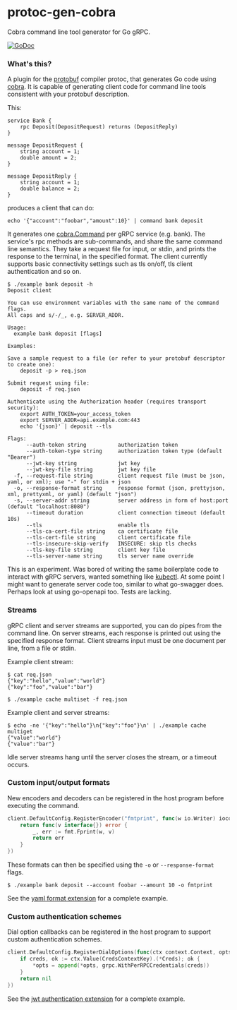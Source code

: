 # protoc-gen-cobra

Cobra command line tool generator for Go gRPC.

[![GoDoc](https://godoc.org/github.com/NathanBaulch/protoc-gen-cobra?status.svg)](https://godoc.org/github.com/NathanBaulch/protoc-gen-cobra)

### What's this?

A plugin for the [protobuf](https://github.com/google/protobuf) compiler protoc, that generates Go code using [cobra](https://github.com/spf13/cobra). It is capable of generating client code for command line tools consistent with your protobuf description.

This:

```
service Bank {
	rpc Deposit(DepositRequest) returns (DepositReply)
}

message DepositRequest {
	string account = 1;
	double amount = 2;
}

message DepositReply {
	string account = 1;
	double balance = 2;
}
```

produces a client that can do:

```
echo '{"account":"foobar","amount":10}' | command bank deposit
```

It generates one [cobra.Command](https://godoc.org/github.com/spf13/cobra#Command) per gRPC service (e.g. bank). The service's rpc methods are sub-commands, and share the same command line semantics. They take a request file for input, or stdin, and prints the response to the terminal, in the specified format. The client currently supports basic connectivity settings such as tls on/off, tls client authentication and so on.

```
$ ./example bank deposit -h
Deposit client

You can use environment variables with the same name of the command flags.
All caps and s/-/_, e.g. SERVER_ADDR.

Usage:
  example bank deposit [flags]

Examples:

Save a sample request to a file (or refer to your protobuf descriptor to create one):
	deposit -p > req.json

Submit request using file:
	deposit -f req.json

Authenticate using the Authorization header (requires transport security):
	export AUTH_TOKEN=your_access_token
	export SERVER_ADDR=api.example.com:443
	echo '{json}' | deposit --tls

Flags:
      --auth-token string          authorization token
      --auth-token-type string     authorization token type (default "Bearer")
      --jwt-key string             jwt key
      --jwt-key-file string        jwt key file
  -f, --request-file string        client request file (must be json, yaml, or xml); use "-" for stdin + json
  -o, --response-format string     response format (json, prettyjson, xml, prettyxml, or yaml) (default "json")
  -s, --server-addr string         server address in form of host:port (default "localhost:8080")
      --timeout duration           client connection timeout (default 10s)
      --tls                        enable tls
      --tls-ca-cert-file string    ca certificate file
      --tls-cert-file string       client certificate file
      --tls-insecure-skip-verify   INSECURE: skip tls checks
      --tls-key-file string        client key file
      --tls-server-name string     tls server name override
```

This is an experiment. Was bored of writing the same boilerplate code to interact with gRPC servers, wanted something like [kubectl](http://kubernetes.io/docs/user-guide/kubectl-overview/). At some point I might want to generate server code too, similar to what go-swagger does. Perhaps look at using go-openapi too. Tests are lacking.

### Streams

gRPC client and server streams are supported, you can do pipes from the command line. On server streams, each response is printed out using the specified response format. Client streams input must be one document per line, from a file or stdin.

Example client stream:

```
$ cat req.json
{"key":"hello","value":"world"}
{"key":"foo","value":"bar"}

$ ./example cache multiset -f req.json
```

Example client and server streams:

```
$ echo -ne '{"key":"hello"}\n{"key":"foo"}\n' | ./example cache multiget
{"value":"world"}
{"value":"bar"}
```

Idle server streams hang until the server closes the stream, or a timeout occurs.

### Custom input/output formats

New encoders and decoders can be registered in the host program before executing the command.

```go
client.DefaultConfig.RegisterEncoder("fmtprint", func(w io.Writer) iocodec.Encoder {
	return func(v interface{}) error {
		_, err := fmt.Fprint(w, v)
		return err
	}
})
```

These formats can then be specified using the `-o` or `--response-format` flags.

```
$ ./example bank deposit --account foobar --amount 10 -o fmtprint
```

See the [yaml format extension](iocodec/yaml/init.go) for a complete example.

### Custom authentication schemes

Dial option callbacks can be registered in the host program to support custom authentication schemes.

```go
client.DefaultConfig.RegisterDialOptions(func(ctx context.Context, opts *[]grpc.DialOption) error {
	if creds, ok := ctx.Value(CredsContextKey).(*Creds); ok {
		*opts = append(*opts, grpc.WithPerRPCCredentials(creds))
	}
	return nil
})
```

See the [jwt authentication extension](auth/jwt/init.go) for a complete example.
